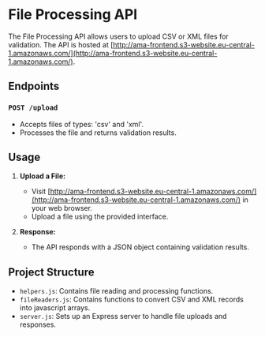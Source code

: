 # File Processing API

The File Processing API allows users to upload CSV or XML files for validation. The API is hosted at [http://ama-frontend.s3-website.eu-central-1.amazonaws.com/](http://ama-frontend.s3-website.eu-central-1.amazonaws.com/).

## Endpoints

### `POST /upload`

- Accepts files of types: 'csv' and 'xml'.
- Processes the file and returns validation results.

## Usage

1. **Upload a File:**

   - Visit [http://ama-frontend.s3-website.eu-central-1.amazonaws.com/](http://ama-frontend.s3-website.eu-central-1.amazonaws.com/) in your web browser.
   - Upload a file using the provided interface.

2. **Response:**
   - The API responds with a JSON object containing validation results.

## Project Structure

- `helpers.js`: Contains file reading and processing functions.
- `fileReaders.js`: Contains functions to convert CSV and XML records into javascript arrays.
- `server.js`: Sets up an Express server to handle file uploads and responses.

